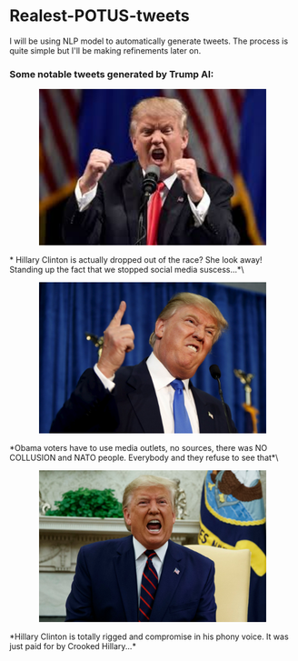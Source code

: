 # Realest-POTUS-tweets

I will be using NLP model to automatically generate tweets. The process is quite simple but I'll be making refinements later on. 


### Some notable tweets generated by Trump AI:

<p align="center">
  <img src="https://github.com/anthonydwan/Trump-Tweet-Generator/blob/master/images.jpg" width="400" />
</p>
* Hillary Clinton is actually dropped out of the race? She look away! Standing up the fact that we stopped social media suscess...*\



<p align="center">
  <img src="https://github.com/anthonydwan/Trump-Tweet-Generator/blob/master/rtx1gzco.jpg" width="400" />
</p>
*Obama voters have to use media outlets, no sources, there was NO COLLUSION and NATO people. Everybody and they refuse to see that*\
 
 
 
<p align="center">
  <img src="https://github.com/anthonydwan/Trump-Tweet-Generator/blob/master/shutterstock_editorial_10434333bm.jpg" width="400" />
</p>
*Hillary Clinton is totally rigged and compromise in his phony voice. It was just paid for by Crooked Hillary...*
